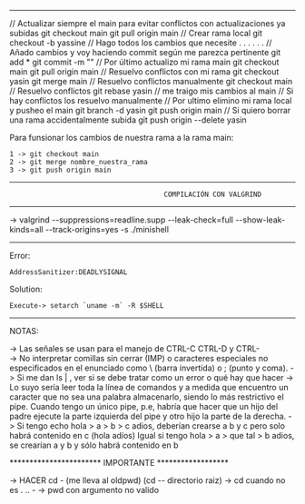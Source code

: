 --------------------------------------------------------------------------------------------------
// Actualizar siempre el main para evitar conflictos con actualizaciones ya subidas
git checkout main
git pull origin main
// Crear rama local
git checkout -b yassine
// Hago todos los cambios que necesite . . .
. . .
// Añado cambios y voy haciendo commit según me parezca pertinente
git add *
git commit -m ""
// Por último actualizo mi rama main
git checkout main
git pull origin main
// Resuelvo conflictos con mi rama
git checkout yasin
git merge main
// Resuelvo conflictos manualmente
git checkout main
// Resuelvo conflictos
git rebase yasin // me traigo mis cambios al main
// Si hay conflictos los resuelvo manualmente
// Por ultimo elimino mi rama local y pusheo el main
git branch -d yasin
git push origin main
// Si quiero borrar una rama accidentalmente subida
git push origin --delete yasin

Para funsionar los cambios de nuestra rama a la rama main:

	1 -> git checkout main
	2 -> git merge nombre_nuestra_rama
	3 -> git push origin main

--------------------------------------------------------------------------------------------------
                                          COMPILACIÓN CON VALGRIND
--------------------------------------------------------------------------------------------------

   -> valgrind --suppressions=readline.supp --leak-check=full --show-leak-kinds=all --track-origins=yes -s ./minishell

---------------------------------------------------------

Error: 

	AddressSanitizer:DEADLYSIGNAL

Solution: 

	Execute-> setarch `uname -m` -R $SHELL

--------------------------------------------------------

NOTAS:

-> Las señales se usan para el manejo de CTRL-C CTRL-D y CTRL-\
-> No interpretar comillas sin cerrar (IMP) o caracteres especiales no especificados en el
   enunciado como \ (barra invertida) o ; (punto y coma).
-> Si me dan ls | , ver si se debe tratar como un error o qué hay que hacer
-> Lo suyo sería leer toda la línea de comandos y a medida que encuentro un caracter que no 
   sea una palabra almacenarlo, siendo lo más restrictivo el pipe. 
   Cuando tengo un único pipe, p.e, habría que hacer que un hijo del padre ejecute la parte
   izquierda del pipe y otro hijo la parte de la derecha.
-> Si tengo echo hola > a > b > c adios, deberían crearse a b y c pero solo habrá contenido
   en c (hola adíos)
   Igual si tengo hola > a > que tal > b adios, se crearían a y b y sólo habrá contenido en b


***********************  IMPORTANTE ******************

   -> HACER cd - (me lleva al oldpwd) (cd -- directorio raiz)
   -> cd cuando no es . .. - 
   -> pwd con argumento no valido
